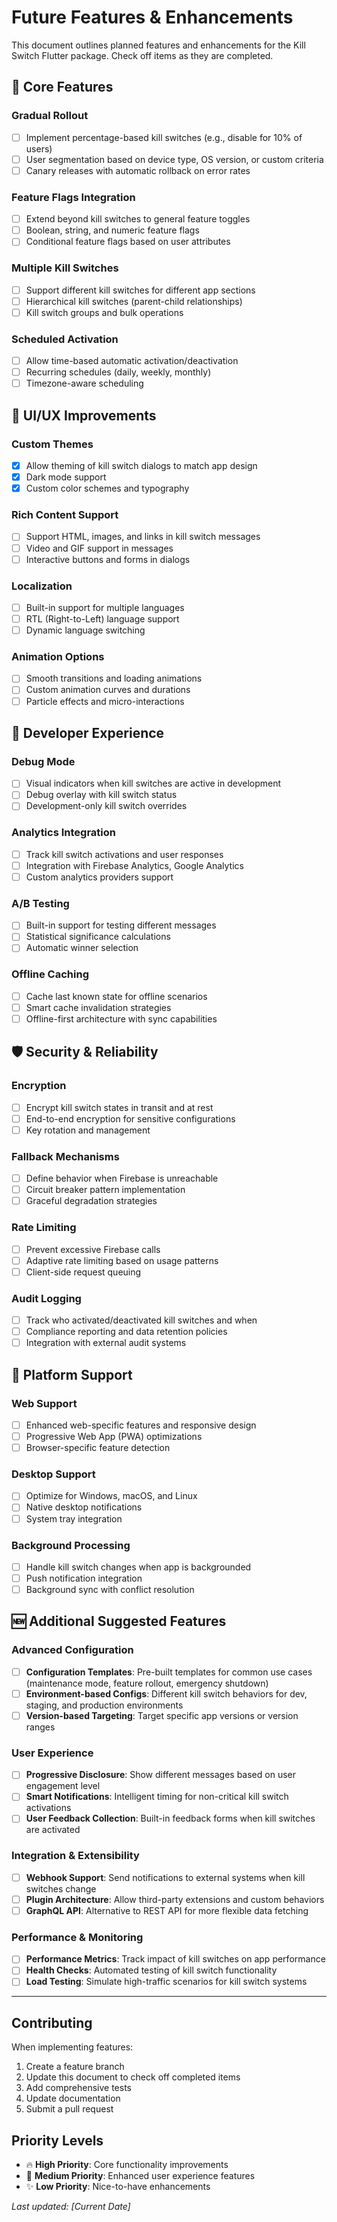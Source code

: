 # Future Features & Enhancements

This document outlines planned features and enhancements for the Kill Switch Flutter package. Check off items as they are completed.

## 🚀 Core Features

### Gradual Rollout
- [ ] Implement percentage-based kill switches (e.g., disable for 10% of users)
- [ ] User segmentation based on device type, OS version, or custom criteria
- [ ] Canary releases with automatic rollback on error rates

### Feature Flags Integration
- [ ] Extend beyond kill switches to general feature toggles
- [ ] Boolean, string, and numeric feature flags
- [ ] Conditional feature flags based on user attributes

### Multiple Kill Switches
- [ ] Support different kill switches for different app sections
- [ ] Hierarchical kill switches (parent-child relationships)
- [ ] Kill switch groups and bulk operations

### Scheduled Activation
- [ ] Allow time-based automatic activation/deactivation
- [ ] Recurring schedules (daily, weekly, monthly)
- [ ] Timezone-aware scheduling

## 🎨 UI/UX Improvements

### Custom Themes
- [x] Allow theming of kill switch dialogs to match app design
- [x] Dark mode support
- [x] Custom color schemes and typography

### Rich Content Support
- [ ] Support HTML, images, and links in kill switch messages
- [ ] Video and GIF support in messages
- [ ] Interactive buttons and forms in dialogs

### Localization
- [ ] Built-in support for multiple languages
- [ ] RTL (Right-to-Left) language support
- [ ] Dynamic language switching

### Animation Options
- [ ] Smooth transitions and loading animations
- [ ] Custom animation curves and durations
- [ ] Particle effects and micro-interactions

## 🔧 Developer Experience

### Debug Mode
- [ ] Visual indicators when kill switches are active in development
- [ ] Debug overlay with kill switch status
- [ ] Development-only kill switch overrides

### Analytics Integration
- [ ] Track kill switch activations and user responses
- [ ] Integration with Firebase Analytics, Google Analytics
- [ ] Custom analytics providers support

### A/B Testing
- [ ] Built-in support for testing different messages
- [ ] Statistical significance calculations
- [ ] Automatic winner selection

### Offline Caching
- [ ] Cache last known state for offline scenarios
- [ ] Smart cache invalidation strategies
- [ ] Offline-first architecture with sync capabilities

## 🛡️ Security & Reliability

### Encryption
- [ ] Encrypt kill switch states in transit and at rest
- [ ] End-to-end encryption for sensitive configurations
- [ ] Key rotation and management

### Fallback Mechanisms
- [ ] Define behavior when Firebase is unreachable
- [ ] Circuit breaker pattern implementation
- [ ] Graceful degradation strategies

### Rate Limiting
- [ ] Prevent excessive Firebase calls
- [ ] Adaptive rate limiting based on usage patterns
- [ ] Client-side request queuing

### Audit Logging
- [ ] Track who activated/deactivated kill switches and when
- [ ] Compliance reporting and data retention policies
- [ ] Integration with external audit systems

## 📱 Platform Support

### Web Support
- [ ] Enhanced web-specific features and responsive design
- [ ] Progressive Web App (PWA) optimizations
- [ ] Browser-specific feature detection

### Desktop Support
- [ ] Optimize for Windows, macOS, and Linux
- [ ] Native desktop notifications
- [ ] System tray integration

### Background Processing
- [ ] Handle kill switch changes when app is backgrounded
- [ ] Push notification integration
- [ ] Background sync with conflict resolution

## 🆕 Additional Suggested Features

### Advanced Configuration
- [ ] **Configuration Templates**: Pre-built templates for common use cases (maintenance mode, feature rollout, emergency shutdown)
- [ ] **Environment-based Configs**: Different kill switch behaviors for dev, staging, and production environments
- [ ] **Version-based Targeting**: Target specific app versions or version ranges

### User Experience
- [ ] **Progressive Disclosure**: Show different messages based on user engagement level
- [ ] **Smart Notifications**: Intelligent timing for non-critical kill switch activations
- [ ] **User Feedback Collection**: Built-in feedback forms when kill switches are activated

### Integration & Extensibility
- [ ] **Webhook Support**: Send notifications to external systems when kill switches change
- [ ] **Plugin Architecture**: Allow third-party extensions and custom behaviors
- [ ] **GraphQL API**: Alternative to REST API for more flexible data fetching

### Performance & Monitoring
- [ ] **Performance Metrics**: Track impact of kill switches on app performance
- [ ] **Health Checks**: Automated testing of kill switch functionality
- [ ] **Load Testing**: Simulate high-traffic scenarios for kill switch systems

---

## Contributing

When implementing features:
1. Create a feature branch
2. Update this document to check off completed items
3. Add comprehensive tests
4. Update documentation
5. Submit a pull request

## Priority Levels

- 🔥 **High Priority**: Core functionality improvements
- 🚀 **Medium Priority**: Enhanced user experience features
- ✨ **Low Priority**: Nice-to-have enhancements

*Last updated: [Current Date]*